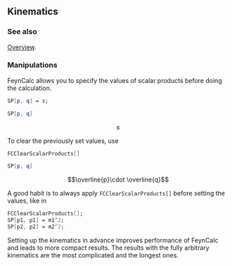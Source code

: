 ```mathematica
 
```

## Kinematics

### See also

[Overview](Extra/FeynCalc.md).

### Manipulations

FeynCalc allows you to specify the values of scalar products before doing the calculation.

```mathematica
SP[p, q] = s;
```

```mathematica
SP[p, q]
```

$$s$$

To clear the previously set values, use

```mathematica
FCClearScalarProducts[]
```

```mathematica
SP[p, q]
```

$$\overline{p}\cdot \overline{q}$$

A good habit is to always apply `FCClearScalarProducts[]` before setting the values, like in

```mathematica
FCClearScalarProducts[];
SP[p1, p1] = m1^2;
SP[p2, p2] = m2^2;
```

Setting up the kinematics in advance improves performance of FeynCalc and leads to more compact results. The results with the fully arbitrary kinematics are the most complicated and the longest ones.